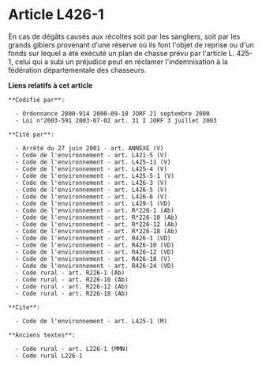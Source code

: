 # Article L426-1

En cas de dégâts causés aux récoltes soit par les sangliers, soit par les grands gibiers provenant d'une réserve où ils font
l'objet de reprise ou d'un fonds sur lequel a été exécuté un plan de chasse prévu par l'article L. 425-1, celui qui a subi un
préjudice peut en réclamer l'indemnisation à la fédération départementale des chasseurs.

**Liens relatifs à cet article**

	**Codifié par**:

	  - Ordonnance 2000-914 2000-09-18 JORF 21 septembre 2000
	  - Loi n°2003-591 2003-07-02 art. 31 I JORF 3 juillet 2003

	**Cité par**:

	  - Arrêté du 27 juin 2001 - art. ANNEXE (V)
	  - Code de l'environnement - art. L421-5 (V)
	  - Code de l'environnement - art. L425-11 (V)
	  - Code de l'environnement - art. L425-4 (V)
	  - Code de l'environnement - art. L425-5-1 (V)
	  - Code de l'environnement - art. L426-3 (V)
	  - Code de l'environnement - art. L426-5 (V)
	  - Code de l'environnement - art. L426-6 (V)
	  - Code de l'environnement - art. L429-1 (VD)
	  - Code de l'environnement - art. R*226-1 (Ab)
	  - Code de l'environnement - art. R*226-10 (Ab)
	  - Code de l'environnement - art. R*226-12 (Ab)
	  - Code de l'environnement - art. R*226-18 (Ab)
	  - Code de l'environnement - art. R426-1 (VD)
	  - Code de l'environnement - art. R426-10 (VD)
	  - Code de l'environnement - art. R426-12 (VD)
	  - Code de l'environnement - art. R426-18 (V)
	  - Code de l'environnement - art. R426-24 (VD)
	  - Code rural - art. R226-1 (Ab)
	  - Code rural - art. R226-10 (Ab)
	  - Code rural - art. R226-12 (Ab)
	  - Code rural - art. R226-18 (Ab)

	**Cite**:

	  - Code de l'environnement - art. L425-1 (M)

	**Anciens textes**:

	  - Code rural - art. L226-1 (MMN)
	  - Code rural L226-1
